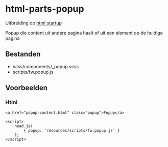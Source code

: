 html-parts-popup
================

Uitbreiding op [html startup](https://github.com/am-impact/html-startup)

Popup die content uit andere pagina haalt of uit een element op de huidige pagina

Bestanden
---------
 * scss/components/_popup.scss
 * scripts/fw.popup.js

 ## Voorbeelden

 ### Html
    <a href="popup-content.html" class="popup">Popup</a>

    <script>
        head.js(
            { popup: 'resources/scripts/fw.popup.js' }
        );
    </script>